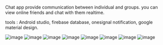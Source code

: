 Chat app provide communication between individual and groups.
you can view online friends and chat with them realtime.

tools : Android studio, firebase database, onesignal notification, google material design.


![image](https://github.com/youssefseddik/AndroidProjects/blob/master/1.png)
![image](https://github.com/youssefseddik/AndroidProjects/blob/master/2.png)
![image](https://github.com/youssefseddik/AndroidProjects/blob/master/3.png)
![image](https://github.com/youssefseddik/AndroidProjects/blob/master/4.png)
![image](https://github.com/youssefseddik/AndroidProjects/blob/master/5.png)
![image](https://github.com/youssefseddik/AndroidProjects/blob/master/6.png)
![image](https://github.com/youssefseddik/AndroidProjects/blob/master/7.png)
![image](https://github.com/youssefseddik/AndroidProjects/blob/master/8.png)

